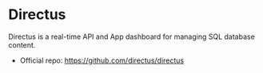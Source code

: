 # Directus
Directus is a real-time API and App dashboard for managing SQL database content.

* Official repo: https://github.com/directus/directus